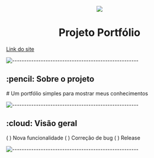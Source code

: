 <p align="center"> 
 <img src="./ASSETS/Opera Instantâneo_2022-02-28_180028_portfoliodesamuelsantosguedes.vercel.app.png">
</p>
<h1 align="center"> Projeto Portfólio </h1>
<a href="https://portfoliodesamuelsantosguedes.vercel.app/">Link do site</a>


<p><img src="https://raw.githubusercontent.com/andreasbm/readme/master/assets/lines/rainbow.png" alt="-----------------------------------------------------" /></p>

<!-- ABOUT THE PROJECT -->
<h2 id="about-the-project"> :pencil: Sobre o projeto</h2>

<p align="justify"> 
# Um portfólio simples para mostrar meus conhecimentos 
</p>

<p><img src="https://raw.githubusercontent.com/andreasbm/readme/master/assets/lines/rainbow.png" alt="-----------------------------------------------------" /></p>

<h2 id="overview"> :cloud: Visão geral</h2>

<p align="justify"> 
 ( ) Nova funcionalidade
 ( ) Correção de bug
 ( ) Release
</p>

<p><img src="https://raw.githubusercontent.com/andreasbm/readme/master/assets/lines/rainbow.png" alt="-----------------------------------------------------" /></p>
